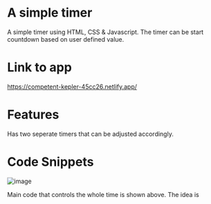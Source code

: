 # A simple timer
 A simple timer using HTML, CSS &amp; Javascript. The timer can be start countdown based on user defined value.
 
# Link to app
https://competent-kepler-45cc26.netlify.app/

# Features
Has two seperate timers that can be adjusted accordingly. 

# Code Snippets

![image](https://user-images.githubusercontent.com/82457788/115066145-8bdcf300-9f08-11eb-9f29-23f7cdebfa36.png)

Main code that controls the whole time is shown above. The idea is 
